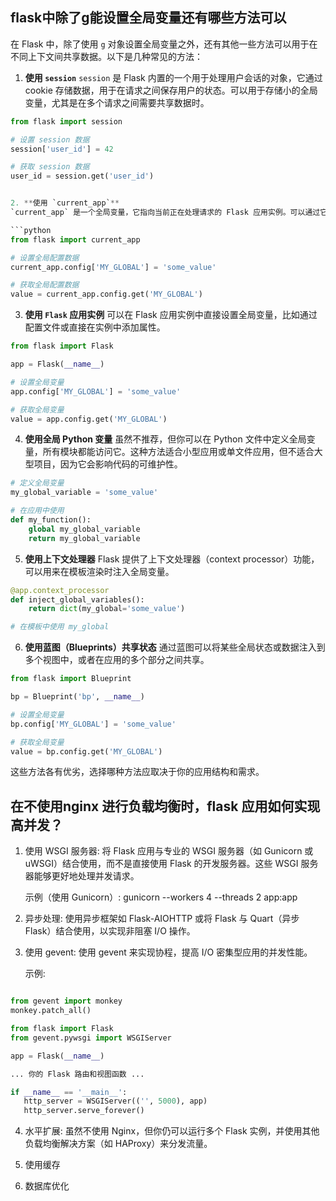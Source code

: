 ## flask中除了g能设置全局变量还有哪些方法可以


在 Flask 中，除了使用 `g` 对象设置全局变量之外，还有其他一些方法可以用于在不同上下文间共享数据。以下是几种常见的方法：

1. **使用 `session`**
`session` 是 Flask 内置的一个用于处理用户会话的对象，它通过 cookie 存储数据，用于在请求之间保存用户的状态。可以用于存储小的全局变量，尤其是在多个请求之间需要共享数据时。

```python
from flask import session

# 设置 session 数据
session['user_id'] = 42

# 获取 session 数据
user_id = session.get('user_id')


2. **使用 `current_app`**
`current_app` 是一个全局变量，它指向当前正在处理请求的 Flask 应用实例。可以通过它访问应用的配置或其他全局变量。

```python
from flask import current_app

# 设置全局配置数据
current_app.config['MY_GLOBAL'] = 'some_value'

# 获取全局配置数据
value = current_app.config.get('MY_GLOBAL')
```

 3. **使用 `Flask` 应用实例**
可以在 Flask 应用实例中直接设置全局变量，比如通过配置文件或直接在实例中添加属性。

```python
from flask import Flask

app = Flask(__name__)

# 设置全局变量
app.config['MY_GLOBAL'] = 'some_value'

# 获取全局变量
value = app.config.get('MY_GLOBAL')
```

 4. **使用全局 Python 变量**
虽然不推荐，但你可以在 Python 文件中定义全局变量，所有模块都能访问它。这种方法适合小型应用或单文件应用，但不适合大型项目，因为它会影响代码的可维护性。

```python
# 定义全局变量
my_global_variable = 'some_value'

# 在应用中使用
def my_function():
    global my_global_variable
    return my_global_variable
```

 5. **使用上下文处理器**
Flask 提供了上下文处理器（context processor）功能，可以用来在模板渲染时注入全局变量。

```python
@app.context_processor
def inject_global_variables():
    return dict(my_global='some_value')

# 在模板中使用 my_global
```

 6. **使用蓝图（Blueprints）共享状态**
通过蓝图可以将某些全局状态或数据注入到多个视图中，或者在应用的多个部分之间共享。

```python
from flask import Blueprint

bp = Blueprint('bp', __name__)

# 设置全局变量
bp.config['MY_GLOBAL'] = 'some_value'

# 获取全局变量
value = bp.config.get('MY_GLOBAL')
```

这些方法各有优劣，选择哪种方法应取决于你的应用结构和需求。


## 在不使用nginx 进行负载均衡时，flask 应用如何实现高并发？

1. 使用 WSGI 服务器:
   将 Flask 应用与专业的 WSGI 服务器（如 Gunicorn 或 uWSGI）结合使用，而不是直接使用 Flask 的开发服务器。这些 WSGI 服务器能够更好地处理并发请求。

   示例（使用 Gunicorn）:
      gunicorn --workers 4 --threads 2 app:app
   

2. 异步处理:
   使用异步框架如 Flask-AIOHTTP 或将 Flask 与 Quart（异步 Flask）结合使用，以实现非阻塞 I/O 操作。

3. 使用 gevent:
   使用 gevent 来实现协程，提高 I/O 密集型应用的并发性能。

   示例:
```python

from gevent import monkey
monkey.patch_all()

from flask import Flask
from gevent.pywsgi import WSGIServer

app = Flask(__name__)

... 你的 Flask 路由和视图函数 ...

if __name__ == '__main__':
   http_server = WSGIServer(('', 5000), app)
   http_server.serve_forever()
```
 
   

4. 水平扩展:
   虽然不使用 Nginx，但你仍可以运行多个 Flask 实例，并使用其他负载均衡解决方案（如 HAProxy）来分发流量。

5. 使用缓存
6. 数据库优化

